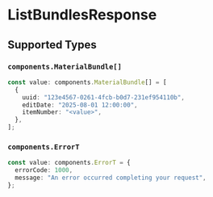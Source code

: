 # ListBundlesResponse


## Supported Types

### `components.MaterialBundle[]`

```typescript
const value: components.MaterialBundle[] = [
  {
    uuid: "123e4567-0261-4fcb-b0d7-231ef954110b",
    editDate: "2025-08-01 12:00:00",
    itemNumber: "<value>",
  },
];
```

### `components.ErrorT`

```typescript
const value: components.ErrorT = {
  errorCode: 1000,
  message: "An error occurred completing your request",
};
```

